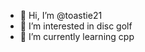 - 👋 Hi, I’m @toastie21
- 👀 I’m interested in disc golf
- 🌱 I’m currently learning cpp

<!---
toastie21/toastie21 is a ✨ special ✨ repository because its `README.md` (this file) appears on your GitHub profile.
You can click the Preview link to take a look at your changes.
--->
